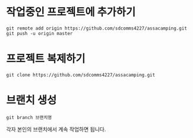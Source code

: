# 작업중인 프로젝트에 추가하기
```
git remote add origin https://github.com/sdcomms4227/assacamping.git
git push -u origin master
```

# 프로젝트 복제하기
```
git clone https://github.com/sdcomms4227/assacamping.git
```

# 브랜치 생성
```
git branch 브랜치명
```
각자 본인의 브랜치에서 계속 작업하면 됩니다.
